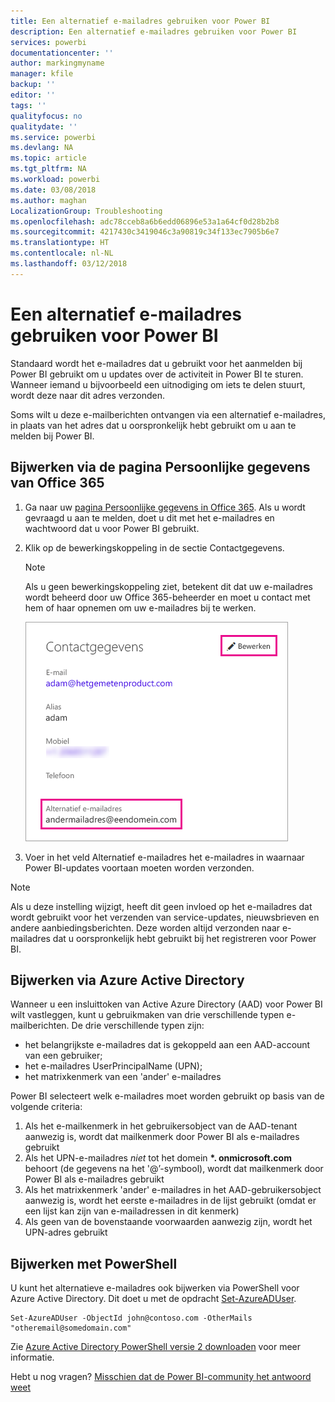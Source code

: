 ```yaml
---
title: Een alternatief e-mailadres gebruiken voor Power BI
description: Een alternatief e-mailadres gebruiken voor Power BI
services: powerbi
documentationcenter: ''
author: markingmyname
manager: kfile
backup: ''
editor: ''
tags: ''
qualityfocus: no
qualitydate: ''
ms.service: powerbi
ms.devlang: NA
ms.topic: article
ms.tgt_pltfrm: NA
ms.workload: powerbi
ms.date: 03/08/2018
ms.author: maghan
LocalizationGroup: Troubleshooting
ms.openlocfilehash: adc78cceb8a6b6edd06896e53a1a64cf0d28b2b8
ms.sourcegitcommit: 4217430c3419046c3a90819c34f133ec7905b6e7
ms.translationtype: HT
ms.contentlocale: nl-NL
ms.lasthandoff: 03/12/2018
---
```

# <a name="using-an-alternate-email-address"></a>Een alternatief e-mailadres gebruiken voor Power BI
Standaard wordt het e-mailadres dat u gebruikt voor het aanmelden bij Power BI gebruikt om u updates over de activiteit in Power BI te sturen.  Wanneer iemand u bijvoorbeeld een uitnodiging om iets te delen stuurt, wordt deze naar dit adres verzonden.

Soms wilt u deze e-mailberichten ontvangen via een alternatief e-mailadres, in plaats van het adres dat u oorspronkelijk hebt gebruikt om u aan te melden bij Power BI.

## <a name="updating-through-office-365-personal-info-page"></a>Bijwerken via de pagina Persoonlijke gegevens van Office 365
1. Ga naar uw [pagina Persoonlijke gegevens in Office 365](https://portal.office.com/account/#personalinfo).  Als u wordt gevraagd u aan te melden, doet u dit met het e-mailadres en wachtwoord dat u voor Power BI gebruikt.
2. Klik op de bewerkingskoppeling in de sectie Contactgegevens.  
   
   > [!NOTE]
   > Als u geen bewerkingskoppeling ziet, betekent dit dat uw e-mailadres wordt beheerd door uw Office 365-beheerder en moet u contact met hem of haar opnemen om uw e-mailadres bij te werken.
   > 
   > 
   
   ![](media/service-admin-alternate-email-address-for-power-bi/contact-details.png)
3. Voer in het veld Alternatief e-mailadres het e-mailadres in waarnaar Power BI-updates voortaan moeten worden verzonden.

> [!NOTE]
> Als u deze instelling wijzigt, heeft dit geen invloed op het e-mailadres dat wordt gebruikt voor het verzenden van service-updates, nieuwsbrieven en andere aanbiedingsberichten.  Deze worden altijd verzonden naar e-mailadres dat u oorspronkelijk hebt gebruikt bij het registreren voor Power BI.
> 
> 

## <a name="updating-through-azure-active-directory"></a>Bijwerken via Azure Active Directory
Wanneer u een insluittoken van Active Azure Directory (AAD) voor Power BI wilt vastleggen, kunt u gebruikmaken van drie verschillende typen e-mailberichten. De drie verschillende typen zijn:

* het belangrijkste e-mailadres dat is gekoppeld aan een AAD-account van een gebruiker;
* het e-mailadres UserPrincipalName (UPN);
* het matrixkenmerk van een 'ander' e-mailadres

Power BI selecteert welk e-mailadres moet worden gebruikt op basis van de volgende criteria:
1.  Als het e-mailkenmerk in het gebruikersobject van de AAD-tenant aanwezig is, wordt dat mailkenmerk door Power BI als e-mailadres gebruikt
2.  Als het UPN-e-mailadres *niet* tot het domein  **\*. onmicrosoft.com** behoort (de gegevens na het '\@’-symbool), wordt dat mailkenmerk door Power BI als e-mailadres gebruikt
3.  Als het matrixkenmerk 'ander' e-mailadres in het AAD-gebruikersobject aanwezig is, wordt het eerste e-mailadres in de lijst gebruikt (omdat er een lijst kan zijn van e-mailadressen in dit kenmerk)
4. Als geen van de bovenstaande voorwaarden aanwezig zijn, wordt het UPN-adres gebruikt

## <a name="updating-with-powershell"></a>Bijwerken met PowerShell
U kunt het alternatieve e-mailadres ook bijwerken via PowerShell voor Azure Active Directory. Dit doet u met de opdracht [Set-AzureADUser](https://docs.microsoft.com/powershell/module/azuread/set-azureaduser).

```
Set-AzureADUser -ObjectId john@contoso.com -OtherMails "otheremail@somedomain.com"
```

Zie [Azure Active Directory PowerShell versie 2 downloaden](https://docs.microsoft.com/powershell/azure/active-directory/install-adv2) voor meer informatie.

Hebt u nog vragen? [Misschien dat de Power BI-community het antwoord weet](http://community.powerbi.com/)

